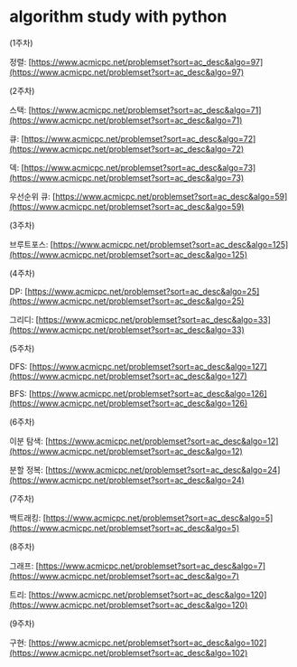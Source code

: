 # algorithm study with python

(1주차)

정렬: [https://www.acmicpc.net/problemset?sort=ac_desc&algo=97](https://www.acmicpc.net/problemset?sort=ac_desc&algo=97)

(2주차)

스택: [https://www.acmicpc.net/problemset?sort=ac_desc&algo=71](https://www.acmicpc.net/problemset?sort=ac_desc&algo=71)

큐: [https://www.acmicpc.net/problemset?sort=ac_desc&algo=72](https://www.acmicpc.net/problemset?sort=ac_desc&algo=72)

덱: [https://www.acmicpc.net/problemset?sort=ac_desc&algo=73](https://www.acmicpc.net/problemset?sort=ac_desc&algo=73)

우선순위 큐: [https://www.acmicpc.net/problemset?sort=ac_desc&algo=59](https://www.acmicpc.net/problemset?sort=ac_desc&algo=59)

(3주차)

브루트포스: [https://www.acmicpc.net/problemset?sort=ac_desc&algo=125](https://www.acmicpc.net/problemset?sort=ac_desc&algo=125)

(4주차)

DP: [https://www.acmicpc.net/problemset?sort=ac_desc&algo=25](https://www.acmicpc.net/problemset?sort=ac_desc&algo=25)

그리디: [https://www.acmicpc.net/problemset?sort=ac_desc&algo=33](https://www.acmicpc.net/problemset?sort=ac_desc&algo=33)

(5주차)

DFS: [https://www.acmicpc.net/problemset?sort=ac_desc&algo=127](https://www.acmicpc.net/problemset?sort=ac_desc&algo=127)

BFS: [https://www.acmicpc.net/problemset?sort=ac_desc&algo=126](https://www.acmicpc.net/problemset?sort=ac_desc&algo=126)

(6주차)

이분 탐색: [https://www.acmicpc.net/problemset?sort=ac_desc&algo=12](https://www.acmicpc.net/problemset?sort=ac_desc&algo=12)

분할 정복: [https://www.acmicpc.net/problemset?sort=ac_desc&algo=24](https://www.acmicpc.net/problemset?sort=ac_desc&algo=24)

(7주차)

백트래킹: [https://www.acmicpc.net/problemset?sort=ac_desc&algo=5](https://www.acmicpc.net/problemset?sort=ac_desc&algo=5)

(8주차)

그래프: [https://www.acmicpc.net/problemset?sort=ac_desc&algo=7](https://www.acmicpc.net/problemset?sort=ac_desc&algo=7)

트리: [https://www.acmicpc.net/problemset?sort=ac_desc&algo=120](https://www.acmicpc.net/problemset?sort=ac_desc&algo=120)

(9주차)

구현: [https://www.acmicpc.net/problemset?sort=ac_desc&algo=102](https://www.acmicpc.net/problemset?sort=ac_desc&algo=102)
